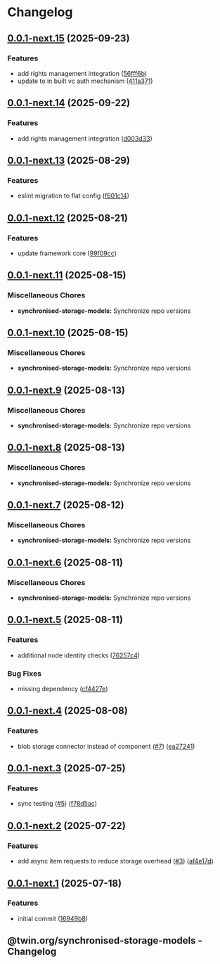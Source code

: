 # Changelog

## [0.0.1-next.15](https://github.com/twinfoundation/synchronised-storage/compare/synchronised-storage-models-v0.0.1-next.14...synchronised-storage-models-v0.0.1-next.15) (2025-09-23)


### Features

* add rights management integration ([56fff6b](https://github.com/twinfoundation/synchronised-storage/commit/56fff6b4074f7ffaa40920e0c1e9fc98ca669111))
* update to in built vc auth mechanism ([411a371](https://github.com/twinfoundation/synchronised-storage/commit/411a3716830195ebf54755a1633b05d5c3f96754))

## [0.0.1-next.14](https://github.com/twinfoundation/synchronised-storage/compare/synchronised-storage-models-v0.0.1-next.13...synchronised-storage-models-v0.0.1-next.14) (2025-09-22)


### Features

* add rights management integration ([d003d33](https://github.com/twinfoundation/synchronised-storage/commit/d003d33d2d2b4a4aa1379071eed71a707ebcb4de))

## [0.0.1-next.13](https://github.com/twinfoundation/synchronised-storage/compare/synchronised-storage-models-v0.0.1-next.12...synchronised-storage-models-v0.0.1-next.13) (2025-08-29)


### Features

* eslint migration to flat config ([f601c14](https://github.com/twinfoundation/synchronised-storage/commit/f601c14f6adef3290554dc7df6e6b3528aa0dc2b))

## [0.0.1-next.12](https://github.com/twinfoundation/synchronised-storage/compare/synchronised-storage-models-v0.0.1-next.11...synchronised-storage-models-v0.0.1-next.12) (2025-08-21)


### Features

* update framework core ([99f09cc](https://github.com/twinfoundation/synchronised-storage/commit/99f09cc94cfb9fff6b3a345775eeae2ab3192ed2))

## [0.0.1-next.11](https://github.com/twinfoundation/synchronised-storage/compare/synchronised-storage-models-v0.0.1-next.10...synchronised-storage-models-v0.0.1-next.11) (2025-08-15)


### Miscellaneous Chores

* **synchronised-storage-models:** Synchronize repo versions

## [0.0.1-next.10](https://github.com/twinfoundation/synchronised-storage/compare/synchronised-storage-models-v0.0.1-next.9...synchronised-storage-models-v0.0.1-next.10) (2025-08-15)


### Miscellaneous Chores

* **synchronised-storage-models:** Synchronize repo versions

## [0.0.1-next.9](https://github.com/twinfoundation/synchronised-storage/compare/synchronised-storage-models-v0.0.1-next.8...synchronised-storage-models-v0.0.1-next.9) (2025-08-13)


### Miscellaneous Chores

* **synchronised-storage-models:** Synchronize repo versions

## [0.0.1-next.8](https://github.com/twinfoundation/synchronised-storage/compare/synchronised-storage-models-v0.0.1-next.7...synchronised-storage-models-v0.0.1-next.8) (2025-08-13)


### Miscellaneous Chores

* **synchronised-storage-models:** Synchronize repo versions

## [0.0.1-next.7](https://github.com/twinfoundation/synchronised-storage/compare/synchronised-storage-models-v0.0.1-next.6...synchronised-storage-models-v0.0.1-next.7) (2025-08-12)


### Miscellaneous Chores

* **synchronised-storage-models:** Synchronize repo versions

## [0.0.1-next.6](https://github.com/twinfoundation/synchronised-storage/compare/synchronised-storage-models-v0.0.1-next.5...synchronised-storage-models-v0.0.1-next.6) (2025-08-11)


### Miscellaneous Chores

* **synchronised-storage-models:** Synchronize repo versions

## [0.0.1-next.5](https://github.com/twinfoundation/synchronised-storage/compare/synchronised-storage-models-v0.0.1-next.4...synchronised-storage-models-v0.0.1-next.5) (2025-08-11)


### Features

* additional node identity checks ([76257c4](https://github.com/twinfoundation/synchronised-storage/commit/76257c4173303d484391f71f581fd0e214204029))


### Bug Fixes

* missing dependency ([cf4427e](https://github.com/twinfoundation/synchronised-storage/commit/cf4427edf6668b90aae9a9c1faafff13dffc2fc7))

## [0.0.1-next.4](https://github.com/twinfoundation/synchronised-storage/compare/synchronised-storage-models-v0.0.1-next.3...synchronised-storage-models-v0.0.1-next.4) (2025-08-08)


### Features

* blob storage connector instead of component ([#7](https://github.com/twinfoundation/synchronised-storage/issues/7)) ([ea27241](https://github.com/twinfoundation/synchronised-storage/commit/ea27241cf0810b52ab7a6be7346809d127b7109a))

## [0.0.1-next.3](https://github.com/twinfoundation/synchronised-storage/compare/synchronised-storage-models-v0.0.1-next.2...synchronised-storage-models-v0.0.1-next.3) (2025-07-25)


### Features

* sync testing ([#5](https://github.com/twinfoundation/synchronised-storage/issues/5)) ([f78d5ac](https://github.com/twinfoundation/synchronised-storage/commit/f78d5ac661b891f9912e0a81d028453f909a64b4))

## [0.0.1-next.2](https://github.com/twinfoundation/synchronised-storage/compare/synchronised-storage-models-v0.0.1-next.1...synchronised-storage-models-v0.0.1-next.2) (2025-07-22)


### Features

* add async item requests to reduce storage overhead ([#3](https://github.com/twinfoundation/synchronised-storage/issues/3)) ([af4e17d](https://github.com/twinfoundation/synchronised-storage/commit/af4e17d826f0a8278fd60dc69aaa21fe6895425f))

## [0.0.1-next.1](https://github.com/twinfoundation/synchronised-storage/compare/synchronised-storage-models-v0.0.1-next.0...synchronised-storage-models-v0.0.1-next.1) (2025-07-18)


### Features

* initial commit ([16949b8](https://github.com/twinfoundation/synchronised-storage/commit/16949b8e5bdb190f053c52af352290e3fd964f9a))

## @twin.org/synchronised-storage-models - Changelog
